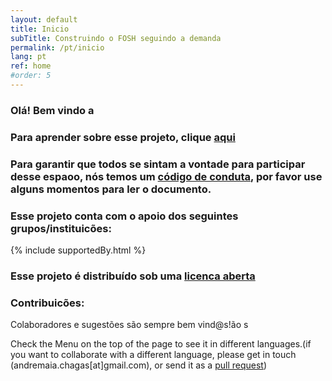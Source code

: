 ```yaml
---
layout: default
title: Inicio
subTitle: Construindo o FOSH seguindo a demanda
permalink: /pt/inicio
lang: pt
ref: home
#order: 5
---
```


### Olá! Bem vindo a


<h3>Para aprender sobre esse projeto, clique  <a href="{{ "/pt/sobre" | relative_url }}">aqui</a></h3>

### Para garantir que todos se sintam a vontade para participar desse espaoo, nós temos um [código de conduta](https://github.com/FOSH-following-demand/map_fosh_demand/blob/master/CODE_OF_CONDUCT.md), por favor use alguns momentos para ler o documento.

### Esse projeto conta com o apoio dos seguintes grupos/instituicões:

{% include supportedBy.html %}


### Esse projeto é distribuído sob uma [licenca aberta](https://github.com/FOSH-following-demand/FOSH-following-demand.github.io/blob/master/LICENSE)

### Contribuicões:

Colaboradores e sugestões são sempre bem vind@s!ão s

Check the Menu on the top of the page to see it in different languages.(if you want to collaborate with a different language, please get in touch (andremaia.chagas[at]gmail.com), or send it as a [pull request]())
